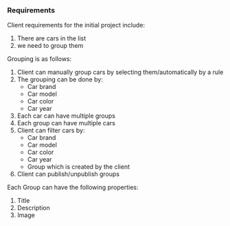 ### Requirements

Client requirements for the initial project include:
1. There are cars in the list
2. we need to group them 

Grouping is as follows:
1. Client can manually group cars by selecting them/automatically by a rule
2. The grouping can be done by:
   - Car brand
   - Car model
   - Car color
   - Car year
3. Each car can have multiple groups
4. Each group can have multiple cars
5. Client can filter cars by:
   - Car brand
   - Car model
   - Car color
   - Car year
   - Group which is created by the client
6. Client can publish/unpublish groups

Each Group can have the following properties:

1. Title
2. Description
3. Image